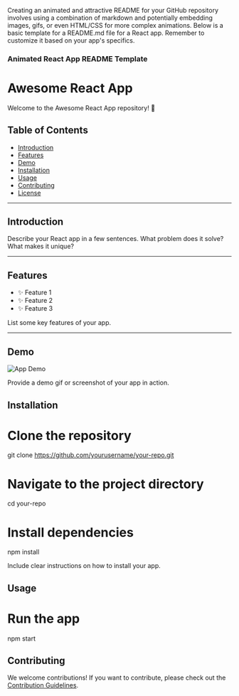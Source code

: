 Creating an animated and attractive README for your GitHub repository involves using a combination of markdown and potentially embedding images, gifs, or even HTML/CSS for more complex animations. Below is a basic template for a README.md file for a React app. Remember to customize it based on your app's specifics.

### Animated React App README Template
# Awesome React App

Welcome to the Awesome React App repository! 🚀

## Table of Contents

- [Introduction](#introduction)
- [Features](#features)
- [Demo](#demo)
- [Installation](#installation)
- [Usage](#usage)
- [Contributing](#contributing)
- [License](#license)

---

## Introduction

Describe your React app in a few sentences. What problem does it solve? What makes it unique?

---

## Features

- ✨ Feature 1
- ✨ Feature 2
- ✨ Feature 3

List some key features of your app.

---

## Demo

![App Demo](path-to-your-demo-gif-or-screenshot.gif)

Provide a demo gif or screenshot of your app in action.


## Installation


# Clone the repository
git clone https://github.com/yourusername/your-repo.git

# Navigate to the project directory
cd your-repo

# Install dependencies
npm install


Include clear instructions on how to install your app.


## Usage

# Run the app
npm start


## Contributing

We welcome contributions! If you want to contribute, please check out the [Contribution Guidelines](CONTRIBUTING.md).
